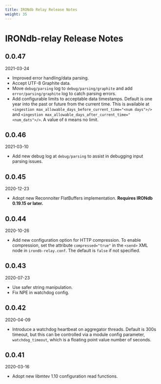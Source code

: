 ```yaml
---
title: IRONdb Relay Release Notes
weight: 35
---
```


# IRONdb-relay Release Notes

## 0.0.47

2021-03-24

* Improved error handling/data parsing.
* Accept UTF-8 Graphite data.
* Move `debug/parsing` log to `debug/parsing/graphite` and add
  `error/parsing/graphite` log to catch parsing errors.
* Add configurable limits to acceptable data timestamps. Default is one year
  into the past or future from the current time. This is available at
  `<ingestion max_allowable_days_before_current_time="<num days">/>` and
  `<ingestion max_allowable_days_after_current_time="<num_dats">/>`. A value
   of `0` means no limit.

## 0.0.46

2021-03-10

* Add new debug log at `debug/parsing` to assist in debugging input parsing
  issues.

## 0.0.45

2020-12-23

* Adopt new Reconnoiter FlatBuffers implementation. **Requires IRONdb 0.19.15
  or later.**


## 0.0.44

2020-10-26

* Add new configuration option for HTTP compression. To enable compression, set
  the attribute `compressed="true"` in the `<send>` XML node in
  `irondb-relay.conf`. The default is `false` if not specified.


## 0.0.43

2020-07-23

* Use safer string manipulation.
* Fix NPE in watchdog config.


## 0.0.42

2020-04-09

* Introduce a watchdog heartbeat on aggregator threads. Default is 300s
  timeout, but this can be controlled via a module config parameter,
  `watchdog_timeout`, which is a floating point value number of seconds.


## 0.0.41

2020-03-16

* Adopt new libmtev 1.10 configuration read functions.

